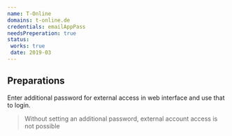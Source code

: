```yaml
---
name: T-Online
domains: t-online.de
credentials: emailAppPass
needsPreperation: true
status:
 works: true
 date: 2019-03
---
```



## Preparations
Enter additional password for external access in web interface and use that to login.

> Without setting an additional password, external account access is not possible